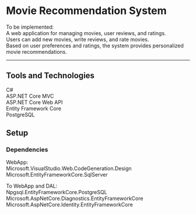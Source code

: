 # Movie Recommendation System

To be implemented:  
A web application for managing movies, user reviews, and ratings.  
Users can add new movies, write reviews, and rate movies.  
Based on user preferences and ratings, the system provides personalized movie recommendations.  

----------------------------------------------------  

## Tools and Technologies
C#  
ASP.NET Core MVC  
ASP.NET Core Web API    
Entity Framework Core  
PostgreSQL  

## Setup
### Dependencies
WebApp:  
Microsoft.VisualStudio.Web.CodeGeneration.Design  
Microsoft.EntityFrameworkCore.SqlServer  

To WebApp and DAL:  
Npgsql.EntityFrameworkCore.PostgreSQL  
Microsoft.AspNetCore.Diagnostics.EntityFrameworkCore  
Microsoft.AspNetCore.Identity.EntityFrameworkCore  

